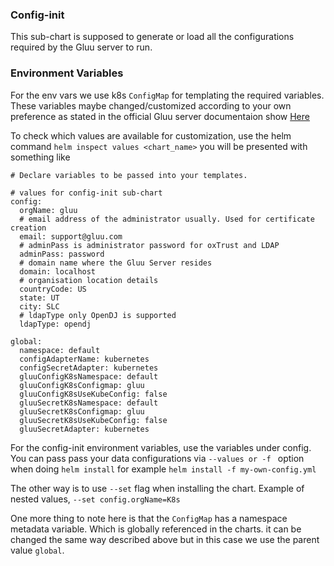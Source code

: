 ### Config-init

This sub-chart is supposed to generate or load all the configurations required by the Gluu server to run.

### Environment Variables

For the env vars we use k8s `ConfigMap` for templating the required variables.
These variables maybe changed/customized according to your own preference as stated in the official Gluu server documentaion show [Here](https://gluu.org/docs/de/reference/config-init/#generate)

To check which values are available for customization, use the helm command `helm inspect values <chart_name>` you will be presented with something like  

```
# Declare variables to be passed into your templates.

# values for config-init sub-chart
config:
  orgName: gluu
  # email address of the administrator usually. Used for certificate creation
  email: support@gluu.com
  # adminPass is administrator password for oxTrust and LDAP
  adminPass: password
  # domain name where the Gluu Server resides
  domain: localhost
  # organisation location details
  countryCode: US
  state: UT
  city: SLC
  # ldapType only OpenDJ is supported
  ldapType: opendj

global:
  namespace: default
  configAdapterName: kubernetes
  configSecretAdapter: kubernetes
  gluuConfigK8sNamespace: default
  gluuConfigK8sConfigmap: gluu
  gluuConfigK8sUseKubeConfig: false
  gluuSecretK8sNamespace: default
  gluuSecretK8sConfigmap: gluu
  gluuSecretK8sUseKubeConfig: false
  gluuSecretAdapter: kubernetes
```

For the config-init environment variables, use the variables under config. You can pass pass your data configurations via `--values or -f ` option when doing `helm install` for example `helm install -f my-own-config.yml`  

The other way is to use `--set` flag when installing the chart. Example of nested values, `--set config.orgName=K8s`

One more thing to note here is that the `ConfigMap` has a namespace metadata variable. Which is globally referenced in the charts. it can be changed the same way described above but in this case we use the parent value `global`.
